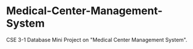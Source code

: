 # Medical-Center-Management-System
CSE 3-1 Database Mini Project on "Medical Center Management System". 
